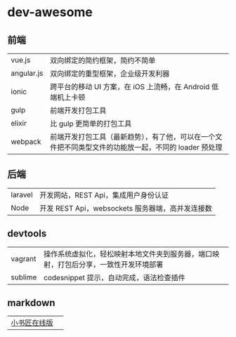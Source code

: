 # dev-awesome

## 前端

|            |                |
|------------|----------------|
|vue.js      |双向绑定的简约框架，简约不简单 |
|angular.js  |双向绑定的重型框架，企业级开发利器|
|ionic       |跨平台的移动 UI 方案，在 iOS 上流畅，在 Android 低端机上卡顿|
|gulp        |前端开发打包工具|
|elixir      |比 gulp 更简单的打包工具|
|webpack     |前端开发打包工具（最新趋势），有了他，可以在一个文件把不同类型文件的功能放一起，不同的 loader 预处理|





## 后端

|           |              |
| --------- | ------------ |              
|laravel    |开发网站，REST Api，集成用户身份认证|
| Node      |开发 REST Api，websockets 服务器端，高并发连接数|



## devtools

|           |              |
| --------- | ------------ |  
|vagrant    |操作系统虚拟化，轻松映射本地文件夹到服务器，端口映射，打包后分享，一致性开发环境部署|
|sublime    |codesnippet 提示，自动完成，语法检查插件|


## markdown


|           |              |
| --------- | ------------ |  
|[小书匠在线版](http://markdown.xiaoshujiang.com/)| |